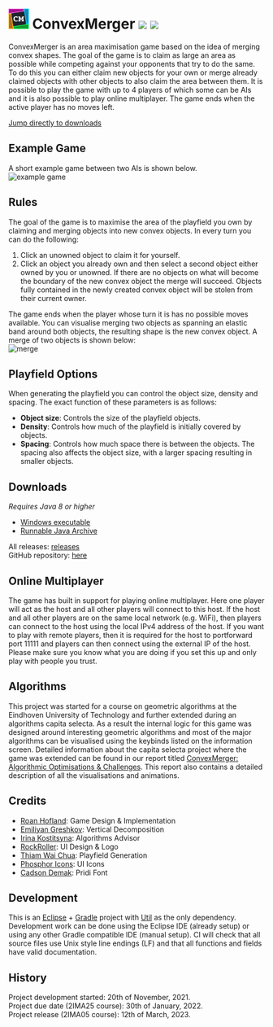# <img src="ConvexMerger/resources/assets/logo/64.png" width="40"/> ConvexMerger [![](https://img.shields.io/github/release/RoanH/ConvexMerger.svg)](https://github.com/RoanH/ConvexMerger/releases) [![](https://img.shields.io/github/downloads/RoanH/ConvexMerger/total.svg)](#downloads)
ConvexMerger is an area maximisation game based on the idea of merging convex shapes. The goal of the game is to claim as large an area as possible while competing against your opponents that try to do the same. To do this you can either claim new objects for your own or merge already claimed objects with other objects to also claim the area between them. It is possible to play the game with up to 4 players of which some can be AIs and it is also possible to play online multiplayer. The game ends when the active player has no moves left.

[Jump directly to downloads](#downloads)

## Example Game
A short example game between two AIs is shown below.    
![example game](https://media.roanh.dev/convexmerger/example.gif)

## Rules
The goal of the game is to maximise the area of the playfield you own by claiming and merging objects into new convex objects. In every turn you can do the following:
1. Click an unowned object to claim it for yourself.
2. Click an object you already own and then select a second object either owned by you or unowned. If there are no objects on what will become the boundary of the new convex object the merge will succeed. Objects fully contained in the newly created convex object will be stolen from their current owner.

The game ends when the player whose turn it is has no possible moves available. You can visualise merging two objects as spanning an elastic band around both objects, the resulting shape is the new convex object. A merge of two objects is shown below:    
![merge](https://media.roanh.dev/convexmerger/merge.gif)

## Playfield Options
When generating the playfield you can control the object size, density and spacing. The exact function of these parameters is as follows:
- **Object size**: Controls the size of the playfield objects.
- **Density**: Controls how much of the playfield is initially covered by objects.
- **Spacing**: Controls how much space there is between the objects. The spacing also affects the object size, with a larger spacing resulting in smaller objects.

## Downloads
_Requires Java 8 or higher_    
- [Windows executable](https://github.com/RoanH/ConvexMerger/releases/download/v1.2/ConvexMerger-v1.2.exe)    
- [Runnable Java Archive](https://github.com/RoanH/ConvexMerger/releases/download/v1.2/ConvexMerger-v1.2.jar)

All releases: [releases](https://github.com/RoanH/ConvexMerger/releases)    
GitHub repository: [here](https://github.com/RoanH/ConvexMerger)

## Online Multiplayer
The game has built in support for playing online multiplayer. Here one player will act as the host and all other players will connect to this host. If the host and all other players are on the same local network (e.g. WiFi), then players can connect to the host using the local IPv4 address of the host. If you want to play with remote players, then it is required for the host to portforward port 11111 and players can then connect using the external IP of the host. Please make sure you know what you are doing if you set this up and only play with people you trust.

## Algorithms
This project was started for a course on geometric algorithms at the Eindhoven University of Technology and further extended during an algorithms capita selecta. As a result the internal logic for this game was designed around interesting geometric algorithms and most of the major algorithms can be visualised using the keybinds listed on the information screen. Detailed information about the capita selecta project where the game was extended can be found in our report titled [ConvexMerger: Algorithmic Optimisations & Challenges](https://research.roanh.dev/ConvexMerger%20Report%20v1.3.pdf). This report also contains a detailed description of all the visualisations and animations.

## Credits
- [Roan Hofland](https://github.com/RoanH): Game Design & Implementation
- [Emiliyan Greshkov](https://github.com/Kroasana): Vertical Decomposition
- [Irina Kostitsyna](https://www.tue.nl/en/research/researchers/irina-kostitsyna): Algorithms Advisor
- [RockRoller](https://github.com/RockRoller01): UI Design & Logo
- [Thiam Wai Chua](https://github.com/CTW121): Playfield Generation
- [Phosphor Icons](https://phosphoricons.com/): UI Icons
- [Cadson Demak](https://fonts.google.com/specimen/Pridi): Pridi Font

## Development
This is an [Eclipse](https://www.eclipse.org/) + [Gradle](https://gradle.org/) project with [Util](https://github.com/RoanH/Util) as the only dependency. Development work can be done using the Eclipse IDE (already setup) or using any other Gradle compatible IDE (manual setup). CI will check that all source files use Unix style line endings (LF) and that all functions and fields have valid documentation.

## History
Project development started: 20th of November, 2021.    
Project due date (2IMA25 course): 30th of January, 2022.    
Project release (2IMA05 course): 12th of March, 2023.
